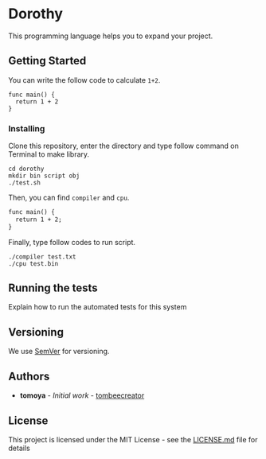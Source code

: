 # Dorothy

This programming language helps you to expand your project.

## Getting Started

You can write the follow code to calculate `1+2`.
```:
func main() {
  return 1 + 2
}
```

### Installing

Clone this repository, enter the directory and type follow command on Terminal to make library.
```:
cd dorothy
mkdir bin script obj
./test.sh
```

Then, you can find `compiler` and `cpu`.

```:test.txt
func main() {
  return 1 + 2;
}
```

Finally, type follow codes to run script.

```:
./compiler test.txt
./cpu test.bin
```



## Running the tests

Explain how to run the automated tests for this system

## Versioning

We use [SemVer](http://semver.org/) for versioning.

## Authors

* **tomoya** - *Initial work* - [tombeecreator](https://github.com/tombeecreator/)

## License

This project is licensed under the MIT License - see the [LICENSE.md](LICENSE.md) file for details
